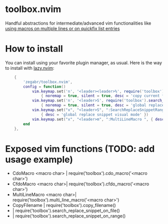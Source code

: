 # toolbox.nvim
Handful abstractions for intermediate/advanced vim functionalities like [using macros on multiple lines or on quickfix list entries](https://www.youtube.com/watch?v=KlNzYMLK8N4)

# How to install
You can install using your favorite plugin manager, as usual. Here is the way to install with [lazy.nvim](https://github.com/folke/lazy.nvim):
```lua
    {
        'zegabr/toolbox.nvim',
        config = function()
            vim.keymap.set('n', '<leader><leader>%', require('toolbox').copy_filename,
                { noremap = true, silent = true, desc = 'copy current file name to clipboard' })
            vim.keymap.set('n', '<leader>S', require('toolbox').search_replace_snippet_on_file,
                { noremap = true, silent = true, desc = 'global replace snippet normal mode' })
            vim.keymap.set("x", "<leader>S", ":SearchReplaceSnippetRange<CR>",
                { desc = 'global replace snippet visual mode' })
            vim.keymap.set("x", "<leader>m", ":MultiLineMacro ", { desc = 'run macro per line on visual mode' })
        end
    },
```

# Exposed vim functions (TODO: add usage example)
- CdoMacro &lt;macro char&gt; | require('toolbox').cdo_macro('&lt;macro char&gt;')
- CfdoMacro &lt;macro char&gt;| require('toolbox').cfdo_macro('&lt;macro char&gt;')
- MultiLineMacro &lt;macro char&gt;| require('toolbox').multi_line_macro('&lt;macro char&gt;')
- CopyFilename | require('toolbox').copy_filename()
-  | require('toolbox').search_replace_snippet_on_file()
-  | require('toolbox').search_replace_snippet_on_range()

